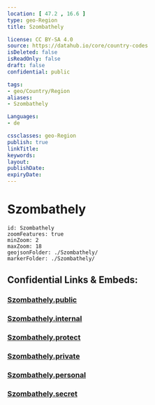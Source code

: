 ```yaml
---
location: [ 47.2 , 16.6 ] 
type: geo-Region
title: Szombathely

license: CC BY-SA 4.0
source: https://datahub.io/core/country-codes
isDeleted: false
isReadOnly: false
draft: false
confidential: public

tags:
- geo/Country/Region
aliases:
- Szombathely

Languages:
- de

cssclasses: geo-Region
publish: true
linkTitle: 
keywords: 
layout: 
publishDate: 
expiryDate: 
---
```


# Szombathely

```leaflet
id: Szombathely
zoomFeatures: true 
minZoom: 2 
maxZoom: 18
geojsonFolder: ./Szombathely/
markerFolder: ./Szombathely/
```


## Confidential Links & Embeds: 

### [Szombathely.public](/_public/\Earth\Continent\Europe\Europe~East\Hungary\Counties~Hungary\Vas\counties~VasSzombathely.public.md) 

### [Szombathely.internal](/_internal/\Earth\Continent\Europe\Europe~East\Hungary\Counties~Hungary\Vas\counties~VasSzombathely.internal.md) 

### [Szombathely.protect](/_protect/\Earth\Continent\Europe\Europe~East\Hungary\Counties~Hungary\Vas\counties~VasSzombathely.protect.md) 

### [Szombathely.private](/_private/\Earth\Continent\Europe\Europe~East\Hungary\Counties~Hungary\Vas\counties~VasSzombathely.private.md) 

### [Szombathely.personal](/_personal/\Earth\Continent\Europe\Europe~East\Hungary\Counties~Hungary\Vas\counties~VasSzombathely.personal.md) 

### [Szombathely.secret](/_secret/\Earth\Continent\Europe\Europe~East\Hungary\Counties~Hungary\Vas\counties~VasSzombathely.secret.md)

